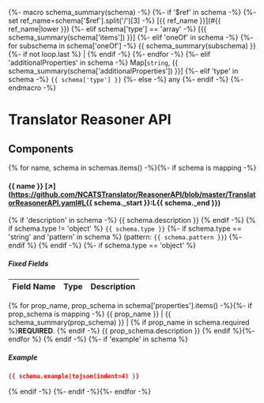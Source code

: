 {%- macro schema_summary(schema) -%}
    {%- if '$ref' in schema -%}
        {%- set ref_name=schema['$ref'].split('/')[3] -%}
        [{{ ref_name }}](#{{ ref_name|lower }})
    {%- elif schema['type'] == 'array' -%}
        [{{ schema_summary(schema['items']) }}]
    {%- elif 'oneOf' in schema -%}
        {%- for subschema in schema['oneOf'] -%}
            {{ schema_summary(subschema) }}
            {%- if not loop.last %} \| {% endif -%}
        {%- endfor -%}
    {%- elif 'additionalProperties' in schema -%}
        Map[`string`, {{ schema_summary(schema['additionalProperties']) }}]
    {%- elif 'type' in schema -%}
        `{{ schema['type'] }}`
    {%- else -%}
        any
    {%- endif -%}
{%- endmacro -%}

# Translator Reasoner API

## Components

{% for name, schema in schemas.items() -%}{%- if schema is mapping -%}
#### {{ name }} [↗](https://github.com/NCATSTranslator/ReasonerAPI/blob/master/TranslatorReasonerAPI.yaml#L{{ schema._start }}:L{{ schema._end }})

{% if 'description' in schema -%}
{{ schema.description }}
{% endif -%}
{% if schema.type != 'object' %}
`{{ schema.type }}`
{%- if schema.type == 'string' and 'pattern' in schema %} (pattern: `{{ schema.pattern }}`)
{%- endif %}
{% endif -%}
{%- if schema.type == 'object' %}
##### Fixed Fields

Field Name | Type | Description
---|:---:|---
{% for prop_name, prop_schema in schema['properties'].items() -%}{%- if prop_schema is mapping -%}
    {{ prop_name }} | {{ schema_summary(prop_schema) }} | {% if prop_name in schema.required %}**REQUIRED**. {% endif -%}
    {{ prop_schema.description }}
{% endif %}{%- endfor %}
{% endif -%}
{%- if 'example' in schema %}
##### Example

```json
{{ schema.example|tojson(indent=4) }}
```

{% endif -%}
{%- endif -%}{%- endfor -%}
